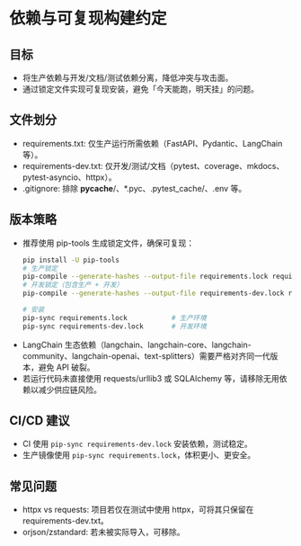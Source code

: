 # 依赖与可复现构建约定

## 目标
- 将生产依赖与开发/文档/测试依赖分离，降低冲突与攻击面。
- 通过锁定文件实现可复现安装，避免「今天能跑，明天挂」的问题。

## 文件划分
- requirements.txt: 仅生产运行所需依赖（FastAPI、Pydantic、LangChain 等）。
- requirements-dev.txt: 仅开发/测试/文档（pytest、coverage、mkdocs、pytest-asyncio、httpx）。
- .gitignore: 排除 __pycache__/、*.pyc、.pytest_cache/、.env 等。

## 版本策略
- 推荐使用 pip-tools 生成锁定文件，确保可复现：
  ```bash
  pip install -U pip-tools
  # 生产锁定
  pip-compile --generate-hashes --output-file requirements.lock requirements.txt
  # 开发锁定（包含生产 + 开发）
  pip-compile --generate-hashes --output-file requirements-dev.lock requirements.txt requirements-dev.txt

  # 安装
  pip-sync requirements.lock           # 生产环境
  pip-sync requirements-dev.lock       # 开发环境
  ```
- LangChain 生态依赖（langchain、langchain-core、langchain-community、langchain-openai、text-splitters）需要严格对齐同一代版本，避免 API 破裂。
- 若运行代码未直接使用 requests/urllib3 或 SQLAlchemy 等，请移除无用依赖以减少供应链风险。

## CI/CD 建议
- CI 使用 `pip-sync requirements-dev.lock` 安装依赖，测试稳定。
- 生产镜像使用 `pip-sync requirements.lock`，体积更小、更安全。

## 常见问题
- httpx vs requests: 项目若仅在测试中使用 httpx，可将其只保留在 requirements-dev.txt。
- orjson/zstandard: 若未被实际导入，可移除。